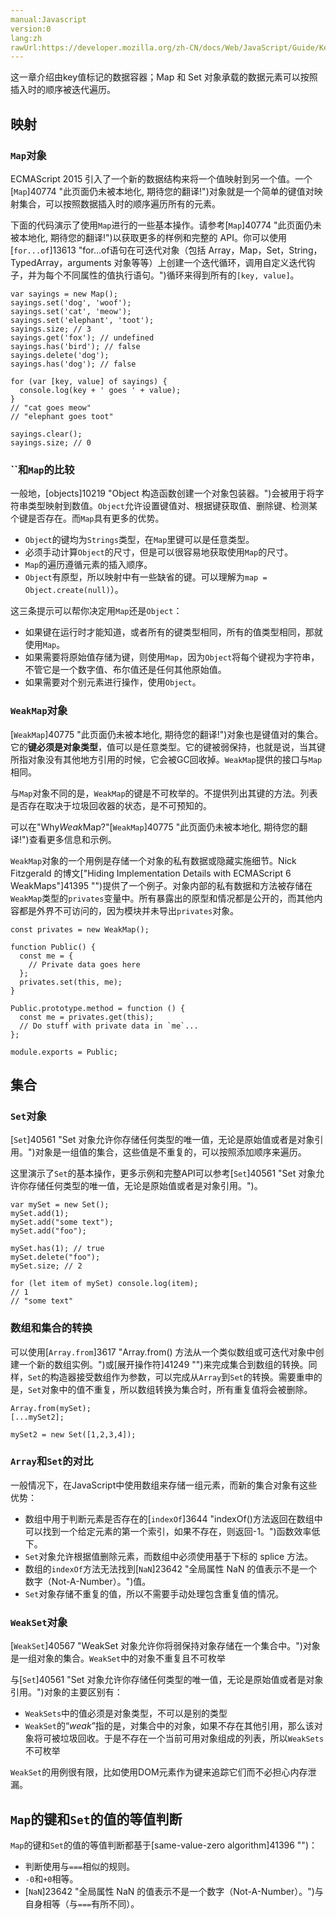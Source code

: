 ```yaml
---
manual:Javascript
version:0
lang:zh
rawUrl:https://developer.mozilla.org/zh-CN/docs/Web/JavaScript/Guide/Keyed_collections
---
```












这一章介绍由key值标记的数据容器；Map 和 Set 对象承载的数据元素可以按照插入时的顺序被迭代遍历。


## 映射<a name="映射"></a>

### `Map`对象<a name="Map对象"></a>


ECMAScript 2015 引入了一个新的数据结构来将一个值映射到另一个值。一个[`Map`]40774 "此页面仍未被本地化, 期待您的翻译!")对象就是一个简单的键值对映射集合，可以按照数据插入时的顺序遍历所有的元素。



下面的代码演示了使用`Map`进行的一些基本操作。请参考[`Map`]40774 "此页面仍未被本地化, 期待您的翻译!")以获取更多的样例和完整的 API。你可以使用[`for...of`]13613 "for...of语句在可迭代对象（包括 Array，Map，Set，String，TypedArray，arguments 对象等等）上创建一个迭代循环，调用自定义迭代钩子，并为每个不同属性的值执行语句。")循环来得到所有的`[key, value]`。


```
var sayings = new Map();
sayings.set('dog', 'woof');
sayings.set('cat', 'meow');
sayings.set('elephant', 'toot');
sayings.size; // 3
sayings.get('fox'); // undefined
sayings.has('bird'); // false
sayings.delete('dog');
sayings.has('dog'); // false

for (var [key, value] of sayings) {
  console.log(key + ' goes ' + value);
}
// "cat goes meow"
// "elephant goes toot"

sayings.clear();
sayings.size; // 0
```

### ``和`Map`的比较<a name="Object和Map的比较"></a>


一般地，[objects]10219 "Object 构造函数创建一个对象包装器。")会被用于将字符串类型映射到数值。`Object`允许设置键值对、根据键获取值、删除键、检测某个键是否存在。而`Map`具有更多的优势。


* `Object`的键均为`Strings`类型，在`Map`里键可以是任意类型。
* 必须手动计算`Object`的尺寸，但是可以很容易地获取使用`Map`的尺寸。
* `Map`的遍历遵循元素的插入顺序。
* `Object`有原型，所以映射中有一些缺省的键。可以理解为`map = Object.create(null)`）。


这三条提示可以帮你决定用`Map`还是`Object`：


* 如果键在运行时才能知道，或者所有的键类型相同，所有的值类型相同，那就使用`Map`。
* 如果需要将原始值存储为键，则使用`Map`，因为`Object`将每个键视为字符串，不管它是一个数字值、布尔值还是任何其他原始值。
* 如果需要对个别元素进行操作，使用`Object`。

### `WeakMap`对象<a name="WeakMap对象"></a>


[`WeakMap`]40775 "此页面仍未被本地化, 期待您的翻译!")对象也是键值对的集合。它的**键必须是对象类型**，值可以是任意类型。它的键被弱保持，也就是说，当其键所指对象没有其他地方引用的时候，它会被GC回收掉。`WeakMap`提供的接口与`Map`相同。



与`Map`对象不同的是，`WeakMap`的键是不可枚举的。不提供列出其键的方法。列表是否存在取决于垃圾回收器的状态，是不可预知的。



可以在&quot;Why*Weak*Map?&quot;[`WeakMap`]40775 "此页面仍未被本地化, 期待您的翻译!")查看更多信息和示例。



`WeakMap`对象的一个用例是存储一个对象的私有数据或隐藏实施细节。Nick Fitzgerald 的博文[&quot;Hiding Implementation Details with ECMAScript 6 WeakMaps&quot;]41395 "")提供了一个例子。对象内部的私有数据和方法被存储在`WeakMap`类型的`privates`变量中。所有暴露出的原型和情况都是公开的，而其他内容都是外界不可访问的，因为模块并未导出`privates`对象。


```
const privates = new WeakMap();

function Public() {
  const me = {
    // Private data goes here
  };
  privates.set(this, me);
}

Public.prototype.method = function () {
  const me = privates.get(this);
  // Do stuff with private data in `me`...
};

module.exports = Public;
```

## 集合<a name="集合"></a>

### `Set`对象<a name="Set对象"></a>


[`Set`]40561 "Set 对象允许你存储任何类型的唯一值，无论是原始值或者是对象引用。")对象是一组值的集合，这些值是不重复的，可以按照添加顺序来遍历。



这里演示了`Set`的基本操作，更多示例和完整API可以参考[`Set`]40561 "Set 对象允许你存储任何类型的唯一值，无论是原始值或者是对象引用。")。


```
var mySet = new Set();
mySet.add(1);
mySet.add("some text");
mySet.add("foo");

mySet.has(1); // true
mySet.delete("foo");
mySet.size; // 2

for (let item of mySet) console.log(item);
// 1
// "some text"
```

### 数组和集合的转换<a name="数组和集合的转换"></a>


可以使用[`Array.from`]3617 "Array.from() 方法从一个类似数组或可迭代对象中创建一个新的数组实例。")或[展开操作符]41249 "")来完成集合到数组的转换。同样，`Set`的构造器接受数组作为参数，可以完成从`Array`到`Set`的转换。需要重申的是，`Set`对象中的值不重复，所以数组转换为集合时，所有重复值将会被删除。


```
Array.from(mySet);
[...mySet2];

mySet2 = new Set([1,2,3,4]);
```

### `Array`和`Set`的对比<a name="Array和Set的对比"></a>


一般情况下，在JavaScript中使用数组来存储一组元素，而新的集合对象有这些优势：


* 数组中用于判断元素是否存在的[`indexOf`]3644 "indexOf()方法返回在数组中可以找到一个给定元素的第一个索引，如果不存在，则返回-1。")函数效率低下。
* `Set`对象允许根据值删除元素，而数组中必须使用基于下标的 splice 方法。
* 数组的`indexOf`方法无法找到[`NaN`]23642 "全局属性 NaN 的值表示不是一个数字（Not-A-Number）。")值。
* `Set`对象存储不重复的值，所以不需要手动处理包含重复值的情况。

### `WeakSet`对象<a name="WeakSet对象"></a>


[`WeakSet`]40567 "WeakSet 对象允许你将弱保持对象存储在一个集合中。")对象是一组对象的集合。`WeakSet`中的对象不重复且不可枚举



与[`Set`]40561 "Set 对象允许你存储任何类型的唯一值，无论是原始值或者是对象引用。")对象的主要区别有：


* `WeakSets`中的值必须是对象类型，不可以是别的类型
* `WeakSet`的“*weak*”指的是，对集合中的对象，如果不存在其他引用，那么该对象将可被垃圾回收。于是不存在一个当前可用对象组成的列表，所以`WeakSets`不可枚举


`WeakSet`的用例很有限，比如使用DOM元素作为键来追踪它们而不必担心内存泄漏。


## `Map`的键和`Set`的值的等值判断<a name="Map的键和Set的值的等值判断"></a>


`Map`的键和`Set`的值的等值判断都基于[same-value-zero algorithm]41396 "")：


* 判断使用与`===`相似的规则。
* `-0`和`+0`相等。
* [`NaN`]23642 "全局属性 NaN 的值表示不是一个数字（Not-A-Number）。")与自身相等（与`===`有所不同）。








